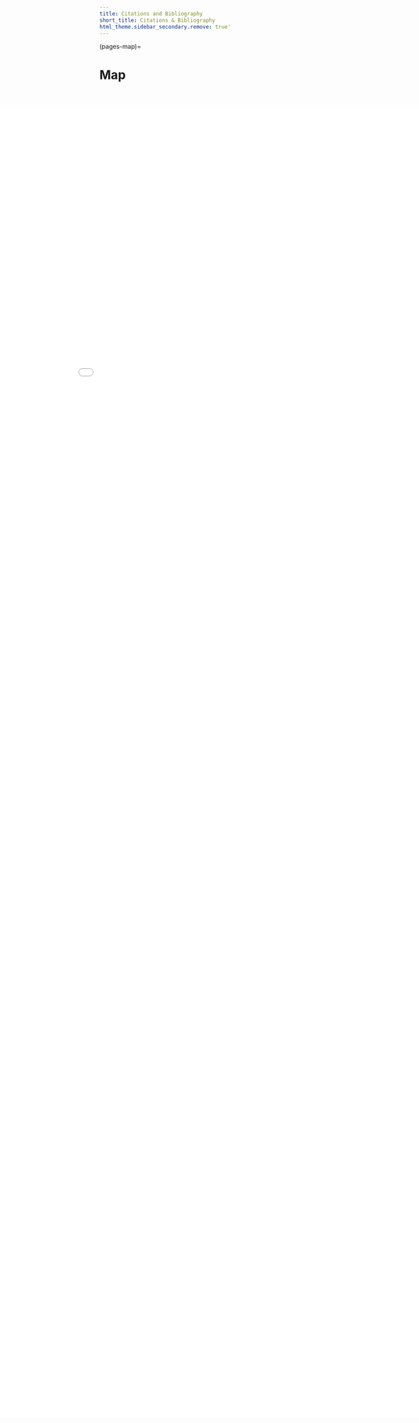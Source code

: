 ```yaml
---
title: Citations and Bibliography
short_title: Citations & Bibliography
html_theme.sidebar_secondary.remove: true'
---
```


(pages-map)=
# Map

<iframe class="responsive-iframe" src="../_static/map/index.html" frameborder="0" allow="accelerometer; autoplay; clipboard-write; encrypted-media; gyroscope; picture-in-picture" allowfullscreen style="
    position: fixed;
    top: 300px;
    bottom: 0px;
    right: 0px;
    width: 100%;
    border: none;
    margin: 0;
    padding: 0;
    overflow: hidden;
    z-index: 10;
    height: 75%;
  "></iframe>


